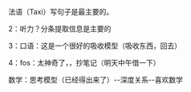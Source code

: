 法语（Taxi）写句子是最主要的。

2：听力？分条提取信息是主要的

3：口语：这是一个很好的吸收模型（吸收东西，回去）

4：fos：太神奇了，，抄笔记（明天中午借一下）

数学：思考模型（已经得出来了）--深度关系--喜欢数学



